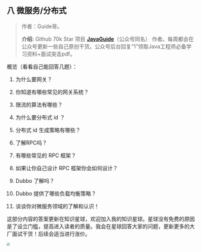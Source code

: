 ## 八 微服务/分布式

> 作者：Guide哥。
>
> **介绍:** Github 70k Star 项目  **[JavaGuide](https://github.com/Snailclimb/JavaGuide)**（公众号同名） 作者。每周都会在公众号更新一些自己原创干货。公众号后台回复“1”领取Java工程师必备学习资料+面试突击pdf。

概览（看看自己能回答几题）：

1. 为什么要网关？

2. 你知道有哪些常见的网关系统？

3. 限流的算法有哪些？

4. 为什么要分布式 id ？

5. 分布式 id 生成策略有哪些？

6. 了解RPC吗？

7. 有哪些常见的 RPC 框架？

8. 如果让你自己设计 RPC 框架你会如何设计？

9. Dubbo 了解吗？

10. Dubbo 提供了哪些负载均衡策略？

11. 谈谈你对微服务领域的了解和认识！

     

这部分内容的答案更新在知识星球，欢迎加入我的知识星球。星球没有免费的原因是了设立门槛，提高进入读者的质量。我会在星球回答大家的问题，更新更多的大厂面试干货！后续会适当进行涨价。

<img src="https://my-blog-to-use.oss-cn-beijing.aliyuncs.com/2019-11/e0e2f3fb54718da84daef4a1e8b26a6a9b187e6a67463c81a64605a0f1e2529c.png" style="zoom:50%;" />